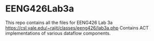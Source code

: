 # EENG426Lab3a

This repo contains all the files for EENG426 Lab 3a https://csl.yale.edu/~rajit/classes/eeng426/lab3a.php
Contains ACT implementations of various dataflow components.
